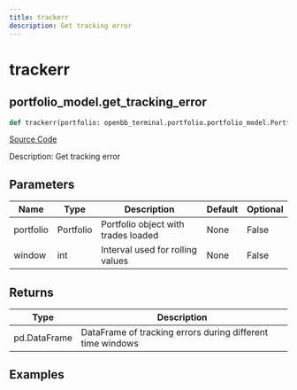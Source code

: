 ```yaml
---
title: trackerr
description: Get tracking error
---
```

# trackerr

## portfolio_model.get_tracking_error

```python
def trackerr(portfolio: openbb_terminal.portfolio.portfolio_model.PortfolioModel, window: int) -> None:
```
[Source Code](https://github.com/OpenBB-finance/OpenBBTerminal/tree/main/openbb_terminal/portfolio/portfolio_model.py#L1121)

Description: Get tracking error

## Parameters

| Name | Type | Description | Default | Optional |
| ---- | ---- | ----------- | ------- | -------- |
| portfolio | Portfolio | Portfolio object with trades loaded | None | False |
| window | int | Interval used for rolling values | None | False |

## Returns

| Type | Description |
| ---- | ----------- |
| pd.DataFrame | DataFrame of tracking errors during different time windows |

## Examples

